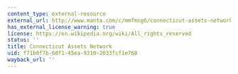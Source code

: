 ```yaml
---
content_type: external-resource
external_url: http://www.manta.com/c/mmfmng6/connecticut-assets-network
has_external_license_warning: true
license: https://en.wikipedia.org/wiki/All_rights_reserved
status: ''
title: Connecticut Assets Network
uid: f71b0f7b-68f1-45ea-9310-2033fcf1e768
wayback_url: ''
---
```

